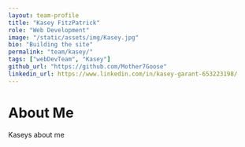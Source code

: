 ```yaml
---
layout: team-profile
title: "Kasey FitzPatrick"
role: "Web Development"
image: "/static/assets/img/Kasey.jpg"
bio: "Building the site"
permalink: "team/kasey/"
tags: ["webDevTeam", "Kasey"]
github_url: "https://github.com/Mother7Goose"
linkedin_url: https://www.linkedin.com/in/kasey-garant-653223198/
---
```


# About Me

Kaseys about me
